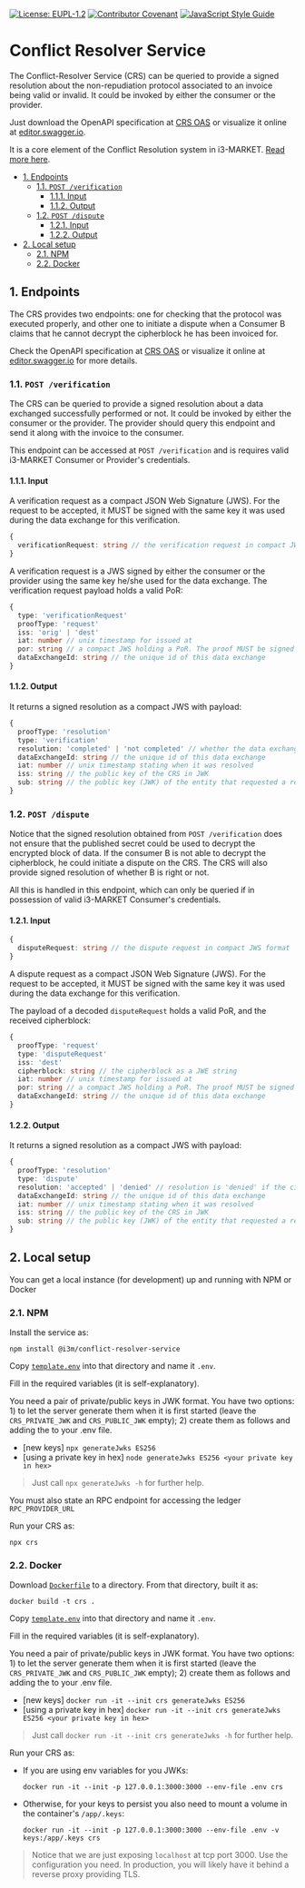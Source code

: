 [![License: EUPL-1.2](https://img.shields.io/badge/license-EUPL--1.2-green.svg)](LICENSE)
[![Contributor Covenant](https://img.shields.io/badge/Contributor%20Covenant-2.1-4baaaa.svg)](CODE_OF_CONDUCT.md)
[![JavaScript Style Guide](https://img.shields.io/badge/code_style-standard-brightgreen.svg)](https://standardjs.com)

# Conflict Resolver Service

The Conflict-Resolver Service (CRS) can be queried to provide a signed resolution about the non-repudiation protocol associated to an invoice being valid or invalid. It could be invoked by either the consumer or the provider.

Just download the OpenAPI specification at [CRS OAS](https://github.com/i3-Market-V2-Public-Repository/SP3-SCGBSSW-CR-ConflictResolverService/blob/public/spec/openapi.yaml) or visualize it online at [editor.swagger.io](https://editor.swagger.io/?url=https://raw.githubusercontent.com/i3-Market-V2-Public-Repository/SP3-SCGBSSW-CR-ConflictResolverService/public/spec/openapi.yaml).

It is a core element of the Conflict Resolution system in i3-MARKET. [Read more here](https://github.com/i3-Market-V2-Public-Repository/SP3-SCGBSSW-CR-Documentation#conflict-resolution--non-repudiation-protocol).

- [1. Endpoints](#1-endpoints)
  - [1.1. ```POST /verification```](#11-post-verification)
    - [1.1.1. Input](#111-input)
    - [1.1.2. Output](#112-output)
  - [1.2. ```POST /dispute```](#12-post-dispute)
    - [1.2.1. Input](#121-input)
    - [1.2.2. Output](#122-output)
- [2. Local setup](#2-local-setup)
  - [2.1. NPM](#21-npm)
  - [2.2. Docker](#22-docker)

## 1. Endpoints

The CRS provides two endpoints: one for checking that the protocol was executed properly, and other one to initiate a dispute when a Consumer B claims that he cannot decrypt the cipherblock he has been invoiced for.

Check the OpenAPI specification at [CRS OAS](https://github.com/i3-Market-V2-Public-Repository/SP3-SCGBSSW-CR-ConflictResolverService/blob/public/spec/openapi.yaml) or visualize it online at [editor.swagger.io](https://editor.swagger.io/?url=https://raw.githubusercontent.com/i3-Market-V2-Public-Repository/SP3-SCGBSSW-CR-ConflictResolverService/public/spec/openapi.yaml) for more details.

### 1.1. ```POST /verification```

The CRS can be queried to provide a signed resolution about a data exchanged successfully performed or not. It could be invoked by either the consumer or the provider. The provider should query this endpoint and send it along with the invoice to the consumer.

This endpoint can be accessed at `POST /verification` and is requires valid i3-MARKET Consumer or Provider's credentials.

#### 1.1.1. Input

A verification request as a compact JSON Web Signature (JWS). For the request to be accepted, it MUST be signed with the same key it was used during the data exchange for this verification.

```typescript
{
  verificationRequest: string // the verification request in compact JWS format
}
```

A verification request is a JWS signed by either the consumer or the provider using the same key he/she used for the data exchange. The verification request payload holds a valid PoR:

```typescript
{
  type: 'verificationRequest'
  proofType: 'request'
  iss: 'orig' | 'dest'
  iat: number // unix timestamp for issued at
  por: string // a compact JWS holding a PoR. The proof MUST be signed with the same key as either 'orig' or 'dest' of the payload proof.
  dataExchangeId: string // the unique id of this data exchange
}
```

#### 1.1.2. Output

It returns a signed resolution as a compact JWS with payload:

```typescript
{
  proofType: 'resolution'
  type: 'verification'
  resolution: 'completed' | 'not completed' // whether the data exchange has been verified to be complete
  dataExchangeId: string // the unique id of this data exchange
  iat: number // unix timestamp stating when it was resolved
  iss: string // the public key of the CRS in JWK
  sub: string // the public key (JWK) of the entity that requested a resolution
}
```

### 1.2. ```POST /dispute```

Notice that the signed resolution obtained from `POST /verification` does not ensure that the published secret could be used to decrypt the encrypted block of data. If the consumer B is not able to decrypt the cipherblock, he could initiate a dispute on the CRS. The CRS will also provide signed resolution of whether B is right or not.

All this is handled in this endpoint, which can only be queried if in possession of valid i3-MARKET Consumer's credentials.

#### 1.2.1. Input

```typescript
{
  disputeRequest: string // the dispute request in compact JWS format
}
```

A dispute request as a compact JSON Web Signature (JWS). For the request to be accepted, it MUST be signed with the same key it was used during the data exchange for this verification.

The payload of a decoded `disputeRequest` holds a valid PoR, and the received cipherblock:

```typescript
{
  proofType: 'request'
  type: 'disputeRequest'
  iss: 'dest'
  cipherblock: string // the cipherblock as a JWE string
  iat: number // unix timestamp for issued at
  por: string // a compact JWS holding a PoR. The proof MUST be signed with the same key as either 'orig' or 'dest' of the payload proof.
  dataExchangeId: string // the unique id of this data exchange
}
```

#### 1.2.2. Output

It returns a signed resolution as a compact JWS with payload:

```typescript
{
  proofType: 'resolution'
  type: 'dispute'
  resolution: 'accepted' | 'denied' // resolution is 'denied' if the cipherblock can be properly decrypted; otherwise is 'accepted'
  dataExchangeId: string // the unique id of this data exchange
  iat: number // unix timestamp stating when it was resolved
  iss: string // the public key of the CRS in JWK
  sub: string // the public key (JWK) of the entity that requested a resolution
}
```

## 2. Local setup

You can get a local instance (for development) up and running with NPM or Docker

### 2.1. NPM

Install the service as:

```console
npm install @i3m/conflict-resolver-service
```

Copy [`template.env`](./template.env) into that directory and name it `.env`.

Fill in the required variables (it is self-explanatory).

You need a pair of private/public keys in JWK format. You have two options: 1) to let the server generate them when it is first started (leave the `CRS_PRIVATE_JWK` and `CRS_PUBLIC_JWK` empty); 2) create them as follows and adding the to your .env file.

- [new keys] `npx generateJwks ES256`
- [using a private key in hex] `node generateJwks ES256 <your private key in hex>`

> Just call `npx generateJwks -h` for further help.

You must also state an RPC endpoint for accessing the ledger `RPC_PROVIDER_URL`

Run your CRS as:

```console
npx crs
```

### 2.2. Docker

Download [`Dockerfile`](./Dockerfile) to a directory. From that directory, built it as:

```console
docker build -t crs . 
```

Copy [`template.env`](./template.env) into that directory and name it `.env`.

Fill in the required variables (it is self-explanatory).

You need a pair of private/public keys in JWK format. You have two options: 1) to let the server generate them when it is first started (leave the `CRS_PRIVATE_JWK` and `CRS_PUBLIC_JWK` empty); 2) create them as follows and adding the to your .env file.

- [new keys] `docker run -it --init crs generateJwks ES256`
- [using a private key in hex] `docker run -it --init crs generateJwks ES256 <your private key in hex>`

> Just call `docker run -it --init crs generateJwks -h` for further help.

Run your CRS as:

- If you are using env variables for you JWKs:

    ```console
    docker run -it --init -p 127.0.0.1:3000:3000 --env-file .env crs
    ```

- Otherwise, for your keys to persist you also need to mount a volume in the container's `/app/.keys`:

    ```console
    docker run -it --init -p 127.0.0.1:3000:3000 --env-file .env -v keys:/app/.keys crs
    ```

> Notice that we are just exposing `localhost` at tcp port 3000. Use the configuration you need. In production, you will likely have it behind a reverse proxy providing TLS.
